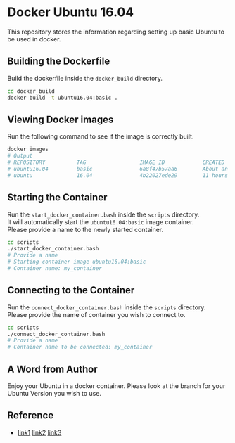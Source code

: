 # Docker Ubuntu 16.04

This repository stores the information regarding setting up basic Ubuntu to be used in docker.

## Building the Dockerfile

Build the dockerfile inside the `docker_build` directory.  
```bash
cd docker_build
docker build -t ubuntu16.04:basic .
```

## Viewing Docker images

Run the following command to see if the image is correctly built.  
```bash
docker images
# Output
# REPOSITORY          TAG                 IMAGE ID            CREATED             SIZE
# ubuntu16.04         basic               6a8f47b57aa6        About an hour ago   586MB
# ubuntu              16.04               4b22027ede29        11 hours ago        127MB
```

## Starting the Container

Run the `start_docker_container.bash` inside the `scripts` directory.  
It will automatically start the `ubuntu16.04:basic` image container.  
Please provide a name to the newly started container.  
```bash
cd scripts
./start_docker_container.bash
# Provide a name
# Starting container image ubuntu16.04:basic
# Container name: my_container
```

## Connecting to the Container

Run the `connect_docker_container.bash` inside the `scripts` directory.  
Please provide the name of container you wish to connect to.  
```bash
cd scripts
./connect_docker_container.bash
# Provide a name
# Container name to be connected: my_container
```

## A Word from Author

Enjoy your Ubuntu in a docker container. Please look at the branch for your Ubuntu Version you wish to use.  

## Reference

- [link1](https://github.com/udacimak/udacimak) [link2](https://github.com/saurabverma/dockerfiles) [link3](https://gist.github.com/robsonke/c5c478bae476adb32d48)
